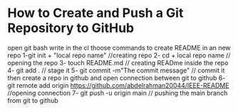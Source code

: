 # How to Create and Push a Git Repository to GitHub
open git bash 
write in the cl thoose commands to create README in an new repo 
1-git init + "local repo name" //creating repo 
2- cd + local repo name       // opening the repo
3- touch README.md            // creating READme inside the repo
4- git add .                  // stage it 
5- git commit -m"The commit message"   // commit it
then create a repo in github and open connection between git to github 
6- git remote add origin https://github.com/abdelrahman20044/IEEE-README   //opening connection
7- git push -u origin main   // pushing the main branch from git to github  
